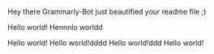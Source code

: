 Hey there Grammarly-Bot just beautified your readme file ;) 

 

Hello world!
Hennnlo worldd

Hello world!
Hello world!dddd
Hello world!ddd
Hello world!
